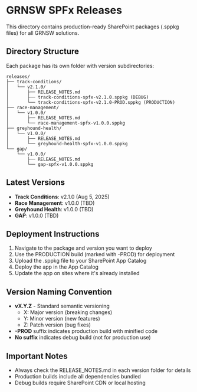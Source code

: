 # GRNSW SPFx Releases

This directory contains production-ready SharePoint packages (.sppkg files) for all GRNSW solutions.

## Directory Structure

Each package has its own folder with version subdirectories:

```
releases/
├── track-conditions/
│   └── v2.1.0/
│       ├── RELEASE_NOTES.md
│       ├── track-conditions-spfx-v2.1.0.sppkg (DEBUG)
│       └── track-conditions-spfx-v2.1.0-PROD.sppkg (PRODUCTION)
├── race-management/
│   └── v1.0.0/
│       ├── RELEASE_NOTES.md
│       └── race-management-spfx-v1.0.0.sppkg
├── greyhound-health/
│   └── v1.0.0/
│       ├── RELEASE_NOTES.md
│       └── greyhound-health-spfx-v1.0.0.sppkg
└── gap/
    └── v1.0.0/
        ├── RELEASE_NOTES.md
        └── gap-spfx-v1.0.0.sppkg
```

## Latest Versions

- **Track Conditions**: v2.1.0 (Aug 5, 2025)
- **Race Management**: v1.0.0 (TBD)
- **Greyhound Health**: v1.0.0 (TBD)
- **GAP**: v1.0.0 (TBD)

## Deployment Instructions

1. Navigate to the package and version you want to deploy
2. Use the PRODUCTION build (marked with -PROD) for deployment
3. Upload the .sppkg file to your SharePoint App Catalog
4. Deploy the app in the App Catalog
5. Update the app on sites where it's already installed

## Version Naming Convention

- **vX.Y.Z** - Standard semantic versioning
  - X: Major version (breaking changes)
  - Y: Minor version (new features)
  - Z: Patch version (bug fixes)
- **-PROD** suffix indicates production build with minified code
- **No suffix** indicates debug build (not for production use)

## Important Notes

- Always check the RELEASE_NOTES.md in each version folder for details
- Production builds include all dependencies bundled
- Debug builds require SharePoint CDN or local hosting